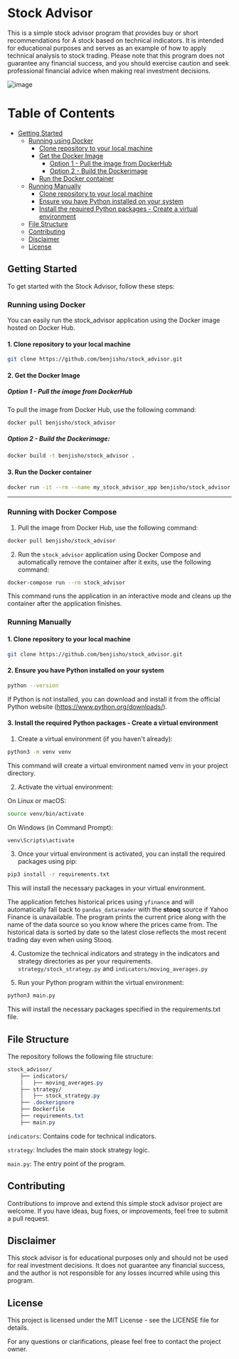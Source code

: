 # Stock Advisor

This is a simple stock advisor program that provides buy or short recommendations for A stock based on technical indicators.
It is intended for educational purposes and serves as an example of how to apply technical analysis to stock trading.
Please note that this program does not guarantee any financial success, and you should exercise caution and seek professional financial advice when making real investment decisions.

![image](https://github.com/benjisho/stock_advisor/assets/97973081/4f1d60b4-2618-4274-9810-94ebce355c68)

# Table of Contents
- [Getting Started](#getting-started)
  * [Running using Docker](#running-using-docker)
    + [Clone repository to your local machine](#clone-repository-to-your-local-machine)
    + [Get the Docker Image](#get-the-docker-image)
      - [Option 1 - Pull the image from DockerHub](#option-1---pull-the-image-from-dockerhub)
      - [Option 2 - Build the Dockerimage](#option-2---build-the-dockerimage)
    + [Run the Docker container](#run-the-docker-container)
  * [Running Manually](#running-manually)
    + [Clone repository to your local machine](#clone-repository-to-your-local-machine-1)
    + [Ensure you have Python installed on your system](#ensure-you-have-python-installed-on-your-system)
    + [Install the required Python packages - Create a virtual environment](#install-the-required-python-packages---create-a-virtual-environment)
  * [File Structure](#file-structure)
  * [Contributing](#contributing)
  * [Disclaimer](#disclaimer)
  * [License](#license)

## Getting Started
To get started with the Stock Advisor, follow these steps:

### Running using Docker
You can easily run the stock_advisor application using the Docker image hosted on Docker Hub.

#### 1. Clone repository to your local machine
```bash
git clone https://github.com/benjisho/stock_advisor.git
```

#### 2. Get the Docker Image
##### Option 1 - Pull the image from DockerHub
To pull the image from Docker Hub, use the following command:
```bash
docker pull benjisho/stock_advisor

```
##### Option 2 - Build the Dockerimage:

```bash
docker build -t benjisho/stock_advisor .
```

#### 3. Run the Docker container
```bash
docker run -it --rm --name my_stock_advisor_app benjisho/stock_advisor
```
---

### Running with Docker Compose

1. Pull the image from Docker Hub, use the following command:
```bash
docker pull benjisho/stock_advisor

```

2. Run the `stock_advisor` application using Docker Compose and automatically remove the container after it exits, use the following command:

```bash
docker-compose run --rm stock_advisor
```

This command runs the application in an interactive mode and cleans up the container after the application finishes.
### Running Manually
#### 1. Clone repository to your local machine
```bash
git clone https://github.com/benjisho/stock_advisor.git
```

#### 2. Ensure you have Python installed on your system
```bash
python --version
```
If Python is not installed, you can download and install it from the official Python website (https://www.python.org/downloads/).

#### 3. Install the required Python packages - Create a virtual environment
1. Create a virtual environment (if you haven't already):
```bash
python3 -m venv venv
```
This command will create a virtual environment named venv in your project directory.

2. Activate the virtual environment:

On Linux or macOS:
```bash
source venv/bin/activate
```
On Windows (in Command Prompt):
```bash
venv\Scripts\activate
```
3. Once your virtual environment is activated, you can install the required packages using pip:
```bash
pip3 install -r requirements.txt
```
This will install the necessary packages in your virtual environment.

The application fetches historical prices using `yfinance` and will
automatically fall back to `pandas_datareader` with the **stooq** source if
Yahoo Finance is unavailable.
The program prints the current price along with the name of the data source so
you know where the prices came from.
The historical data is sorted by date so the latest close reflects the most
recent trading day even when using Stooq.

4. Customize the technical indicators and strategy in the indicators and strategy directories as per your requirements.
`strategy/stock_strategy.py` and `indicators/moving_averages.py`

5. Run your Python program within the virtual environment:
```bash
python3 main.py
```
This will install the necessary packages specified in the requirements.txt file.

## File Structure
The repository follows the following file structure:

```css
stock_advisor/
    ├── indicators/
    │   ├── moving_averages.py
    ├── strategy/
    │   ├── stock_strategy.py
    ├── .dockerignore
    ├── Dockerfile
    ├── requirements.txt
    ├── main.py

```

`indicators`: Contains code for technical indicators.

`strategy`: Includes the main stock strategy logic.

`main.py`: The entry point of the program.

## Contributing
Contributions to improve and extend this simple stock advisor project are welcome. If you have ideas, bug fixes, or improvements, feel free to submit a pull request.

## Disclaimer
This stock advisor is for educational purposes only and should not be used for real investment decisions. It does not guarantee any financial success, and the author is not responsible for any losses incurred while using this program.

## License
This project is licensed under the MIT License - see the LICENSE file for details.

For any questions or clarifications, please feel free to contact the project owner.
